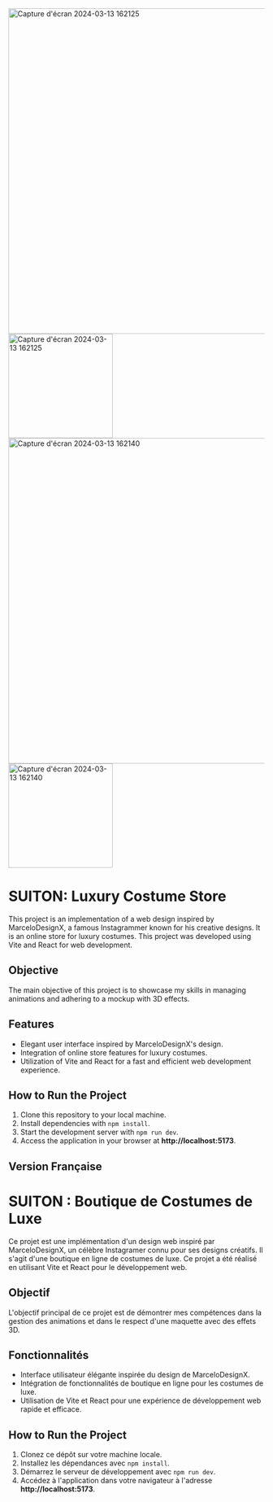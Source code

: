 <img width="640" alt="Capture d'écran 2024-03-13 162125" src="https://github.com/NicolasM-83200/suiton-custom-clothing/assets/130040163/bb884112-ce89-4433-8008-f6fa8cab6395">
<img width="205" alt="Capture d'écran 2024-03-13 162125" src="https://github.com/NicolasM-83200/suiton-custom-clothing/assets/130040163/287da8d1-03ba-4f02-8b80-f2fae0a22b79">
<img width="640" alt="Capture d'écran 2024-03-13 162140" src="https://github.com/NicolasM-83200/suiton-custom-clothing/assets/130040163/4d0161af-63ea-4605-a996-3f21f9e1d333">
<img width="205" alt="Capture d'écran 2024-03-13 162140" src="https://github.com/NicolasM-83200/suiton-custom-clothing/assets/130040163/3329633d-3d28-4e26-875f-3b94a2238633">

# SUITON: Luxury Costume Store

This project is an implementation of a web design inspired by MarceloDesignX, a famous Instagrammer known for his creative designs. It is an online store for luxury costumes. This project was developed using Vite and React for web development.

## Objective

The main objective of this project is to showcase my skills in managing animations and adhering to a mockup with 3D effects.

## Features

- Elegant user interface inspired by MarceloDesignX's design.
- Integration of online store features for luxury costumes.
- Utilization of Vite and React for a fast and efficient web development experience.

## How to Run the Project

1. Clone this repository to your local machine.
2. Install dependencies with `npm install`.
3. Start the development server with `npm run dev`.
4. Access the application in your browser at **http://localhost:5173**.

## Version Française

# SUITON : Boutique de Costumes de Luxe

Ce projet est une implémentation d'un design web inspiré par MarceloDesignX, un célèbre Instagramer connu pour ses designs créatifs. Il s'agit d'une boutique en ligne de costumes de luxe. Ce projet a été réalisé en utilisant Vite et React pour le développement web.

## Objectif

L'objectif principal de ce projet est de démontrer mes compétences dans la gestion des animations et dans le respect d'une maquette avec des effets 3D.

## Fonctionnalités

- Interface utilisateur élégante inspirée du design de MarceloDesignX.
- Intégration de fonctionnalités de boutique en ligne pour les costumes de luxe.
- Utilisation de Vite et React pour une expérience de développement web rapide et efficace.

## How to Run the Project

1. Clonez ce dépôt sur votre machine locale.
2. Installez les dépendances avec `npm install`.
3. Démarrez le serveur de développement avec `npm run dev`.
4. Accédez à l'application dans votre navigateur à l'adresse **http://localhost:5173**.
